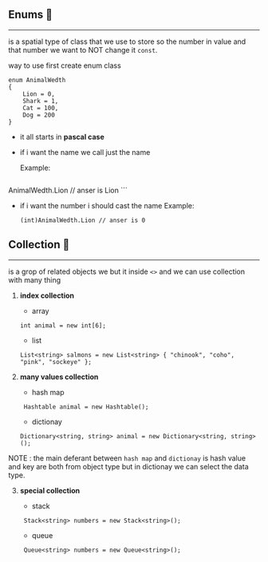 ## **Enums** :open_file_folder:

---

is a spatial type of class that we use to store so the number in value and that number we want to NOT change it `const`.

way to use first create enum class



```
enum AnimalWedth 
{
    Lion = 0,
    Shark = 1,
    Cat = 100,
    Dog = 200
}
```

- it all starts in **pascal case** 

- if i want the name we call just the name 

    Example:
    ```
AnimalWedth.Lion // anser is Lion
    ```

- if i want the number i should cast the name 
 Example:
    ```
    (int)AnimalWedth.Lion // anser is 0
    ```

## **Collection**  :paperclip: 
---
is a grop of related objects we but it inside `<>` and we can use collection with many thing

1. **index collection**
    - array
    ```
    int animal = new int[6];
    ```
    - list
    ```
   List<string> salmons = new List<string> { "chinook", "coho", "pink", "sockeye" };
    ```
    

2. **many values collection**

    - hash map
    ```
     Hashtable animal = new Hashtable();
    ```
    - dictionay
    ```
    Dictionary<string, string> animal = new Dictionary<string, string>();
    ```


NOTE : the main deferant between `hash map` and  `dictionay` is hash value and key are both from object type but in dictionay we can select the data type.

3. **special collection**

    - stack  
    ```
     Stack<string> numbers = new Stack<string>();
    ```
    - queue  
    ```
     Queue<string> numbers = new Queue<string>();
    ```

